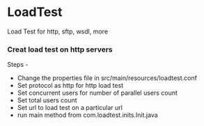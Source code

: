 # LoadTest
Load Test for http, sftp, wsdl, more

### Creat load test on http servers
Steps -
- Change the properties file in src/main/resources/loadtest.conf
- Set protocol as http for http load test
- Set concurrent users for number of parallel users count
- Set total users count
- Set url to load test on a particular url
- run main method from com.loadtest.inits.Init.java

